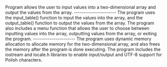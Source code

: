 Program allows the user to input values into a two-dimensional array and output the values from the array.
                             ---------------------
The program uses the input_table() function to input the values into the array, and the output_table() function to output the values from the array. The program also includes a menu function that allows the user to choose between inputting values into the array, outputting values from the array, or exiting the program.
                             ---------------------
The program uses dynamic memory allocation to allocate memory for the two-dimensional array, and also frees the memory after the program is done executing. The program includes the iostream and locale.h libraries to enable input/output and UTF-8 support for Polish characters.
